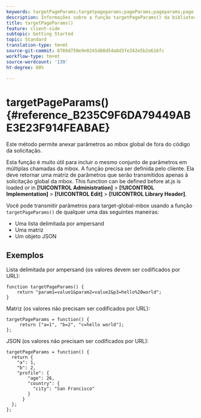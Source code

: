 ```yaml
---
keywords: targetPageParams;targetpageparams;pageParams;pageparams;page params;page parameters;at.js;functions;function
description: Informações sobre a função targetPageParams() da biblioteca at.js de JavaScript do Adobe Target.
title: targetPageParams()
feature: client-side
subtopic: Getting Started
topic: Standard
translation-type: tm+mt
source-git-commit: 8789d750e9e0245d88d54a8d3fe342e5b2e616fc
workflow-type: tm+mt
source-wordcount: '139'
ht-degree: 88%

---
```



# targetPageParams() {#reference_B235C9F6DA79449ABE3E23F914FEABAE}

Este método permite anexar parâmetros ao mbox global de fora do código da solicitação.

Esta função é muito útil para incluir o mesmo conjunto de parâmetros em múltiplas chamadas da mbox. A função precisa ser definida pelo cliente. Ela deve retornar uma matriz de parâmetros que serão transmitidos apenas à solicitação global da mbox. This function can be defined before at.js is loaded or in **[!UICONTROL Administration]** > **[!UICONTROL Implementation]** > **[!UICONTROL Edit]** > **[!UICONTROL Library Header]**.

Você pode transmitir parâmetros para target-global-mbox usando a função `targetPageParams()` de qualquer uma das seguintes maneiras:

* Uma lista delimitada por ampersand
* Uma matriz
* Um objeto JSON

## Exemplos

Lista delimitada por ampersand (os valores devem ser codificados por URL):

```
function targetPageParams() { 
    return "param1=value1&param2=value2&p3=hello%20world"; 
}
```

Matriz (os valores não precisam ser codificados por URL):

```
targetPageParams = function() { 
     return ["a=1", "b=2", "c=hello world"]; 
};
```

JSON (os valores não precisam ser codificados por URL):

```
targetPageParams = function() { 
  return { 
    "a": 1, 
    "b": 2, 
    "profile": { 
        "age": 26, 
        "country": { 
          "city": "San Francisco" 
        } 
      } 
  }; 
};
```
